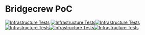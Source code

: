 # Bridgecrew PoC

[![Infrastructure Tests](https://www.bridgecrew.cloud/badges/github/petkonnikolov/bridgecrew-poc/general)](https://www.bridgecrew.cloud/link/badge?vcs=github&fullRepo=petkonnikolov%2Fbridgecrew-poc&benchmark=INFRASTRUCTURE+SECURITY)
[![Infrastructure Tests](https://www.bridgecrew.cloud/badges/github/petkonnikolov/bridgecrew-poc/pci)](https://www.bridgecrew.cloud/link/badge?vcs=github&fullRepo=petkonnikolov%2Fbridgecrew-poc&benchmark=PCI-DSS+V3.2)[![Infrastructure Tests](https://www.bridgecrew.cloud/badges/github/petkonnikolov/bridgecrew-poc/nist)](https://www.bridgecrew.cloud/link/badge?vcs=github&fullRepo=petkonnikolov%2Fbridgecrew-poc&benchmark=NIST-800-53)[![Infrastructure Tests](https://www.bridgecrew.cloud/badges/github/petkonnikolov/bridgecrew-poc/iso)](https://www.bridgecrew.cloud/link/badge?vcs=github&fullRepo=petkonnikolov%2Fbridgecrew-poc&benchmark=ISO27001)[![Infrastructure Tests](https://www.bridgecrew.cloud/badges/github/petkonnikolov/bridgecrew-poc/cis_docker_12)](https://www.bridgecrew.cloud/link/badge?vcs=github&fullRepo=petkonnikolov%2Fbridgecrew-poc&benchmark=CIS+DOCKER+V1.2)[![Infrastructure Tests](https://www.bridgecrew.cloud/badges/github/petkonnikolov/bridgecrew-poc/cis_kubernetes_16)](https://www.bridgecrew.cloud/link/badge?vcs=github&fullRepo=petkonnikolov%2Fbridgecrew-poc&benchmark=CIS+KUBERNETES+V1.6)